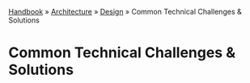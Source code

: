 [Handbook](/readme.md) » [Architecture](/architecture/readme.md) » [Design](/architecture/design/readme.md) » Common Technical Challenges & Solutions

# Common Technical Challenges & Solutions

